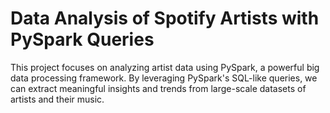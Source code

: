 # Data Analysis of Spotify Artists with PySpark Queries
This project focuses on analyzing artist data using PySpark, a powerful big data processing framework. By leveraging PySpark's SQL-like queries, we can extract meaningful insights and trends from large-scale datasets of artists and their music.



